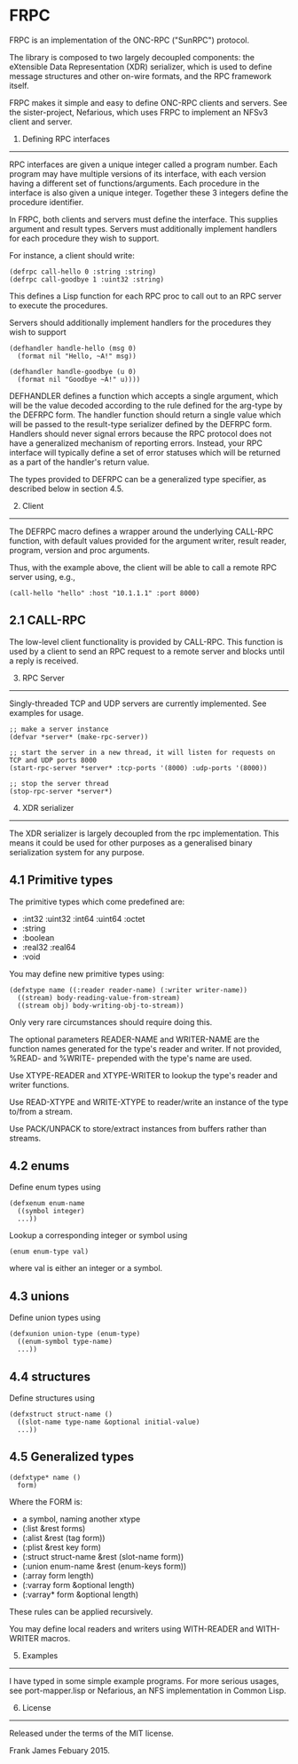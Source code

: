 # FRPC
FRPC is an implementation of the ONC-RPC ("SunRPC") protocol. 

The library is composed to two largely decoupled components: the eXtensible Data Representation (XDR) serializer,
which is used to define message structures and other on-wire formats, and the RPC framework itself.

FRPC makes it simple and easy to define ONC-RPC clients and servers. See the sister-project, Nefarious, which 
uses FRPC to implement an NFSv3 client and server.

1. Defining RPC interfaces
----------------------------

RPC interfaces are given a unique integer called a program number. Each program may have multiple
versions of its interface, with each version having a different set of functions/arguments. Each procedure
in the interface is also given a unique integer. Together these 3 integers define the procedure identifier.

In FRPC, both clients and servers must define the interface. This supplies argument and result types.
Servers must additionally implement handlers for each procedure they wish to support.

For instance, a client should write:
```
(defrpc call-hello 0 :string :string)
(defrpc call-goodbye 1 :uint32 :string)
```

This defines a Lisp function for each RPC proc to call out to an RPC server to execute the procedures.

Servers should additionally implement handlers for the procedures they wish to support
```
(defhandler handle-hello (msg 0)
  (format nil "Hello, ~A!" msg))

(defhandler handle-goodbye (u 0)
  (format nil "Goodbye ~A!" u))))
```
DEFHANDLER defines a function which accepts a single argument, which will be the value decoded according
to the rule defined for the arg-type by the DEFRPC form. The handler function should return a single value which will be 
passed to the result-type serializer defined by the DEFRPC form. Handlers should never signal errors because 
the RPC protocol does not have a generalized mechanism of reporting errors. Instead, your RPC interface will typically
define a set of error statuses which will be returned as a part of the handler's return value.

The types provided to DEFRPC can be a generalized type specifier, as described below in section 4.5.

2. Client
----------

The DEFRPC macro defines a wrapper around the underlying CALL-RPC function, with default values provided 
for the argument writer, result reader, program, version and proc arguments. 

Thus, with the example above, the client will be able to call a remote RPC server using, e.g., 

```
(call-hello "hello" :host "10.1.1.1" :port 8000)
```

2.1 CALL-RPC
------------

The low-level client functionality is provided by CALL-RPC. This function is used by a client to 
send an RPC request to a remote server and blocks until a reply is received.

3. RPC Server
----------------

Singly-threaded TCP and UDP servers are currently implemented. See examples for usage.

```
;; make a server instance
(defvar *server* (make-rpc-server))

;; start the server in a new thread, it will listen for requests on TCP and UDP ports 8000
(start-rpc-server *server* :tcp-ports '(8000) :udp-ports '(8000))

;; stop the server thread
(stop-rpc-server *server*)
```

4. XDR serializer
----------------

The XDR serializer is largely decoupled from the rpc implementation. This means it 
could be used for other purposes as a generalised binary serialization system for any purpose.

4.1 Primitive types
----------------------

The primitive types which come predefined are:
* :int32 :uint32 :int64 :uint64 :octet
* :string
* :boolean
* :real32 :real64
* :void

You may define new primitive types using:
```
(defxtype name ((:reader reader-name) (:writer writer-name))
  ((stream) body-reading-value-from-stream)
  ((stream obj) body-writing-obj-to-stream))
```
Only very rare circumstances should require doing this.

The optional parameters READER-NAME and WRITER-NAME are the function names
generated for the type's reader and writer. If not provided, %READ- and %WRITE- 
prepended with the type's name are used.

Use XTYPE-READER and XTYPE-WRITER to lookup the type's reader
and writer functions.

Use READ-XTYPE and WRITE-XTYPE to reader/write an instance of 
the type to/from a stream.

Use PACK/UNPACK to store/extract instances from buffers rather than streams.

4.2 enums
------------

Define enum types using
```
(defxenum enum-name
  ((symbol integer)
  ...))
```

Lookup a corresponding integer or symbol using
```
(enum enum-type val)
```
where val is either an integer or a symbol.

4.3 unions
-----------

Define union types using
```
(defxunion union-type (enum-type)
  ((enum-symbol type-name)
  ...))
```

4.4 structures
----------------

Define structures using

```
(defxstruct struct-name ()
  ((slot-name type-name &optional initial-value)
  ...))
```

4.5 Generalized types
------------------------

```
(defxtype* name ()
  form)
```

Where the FORM is:
* a symbol, naming another xtype
* (:list &rest forms) 
* (:alist &rest (tag form))
* (:plist &rest key form)
* (:struct struct-name &rest (slot-name form))
* (:union enum-name &rest (enum-keys form))
* (:array form length) 
* (:varray form &optional length) 
* (:varray* form &optional length)

These rules can be applied recursively. 

You may define local readers and writers using WITH-READER and WITH-WRITER macros.

5. Examples
-------------

I have typed in some simple example programs. 
For more serious usages, see port-mapper.lisp or Nefarious, an NFS implementation in Common Lisp.

6. License
------------

Released under the terms of the MIT license.

Frank James 
Febuary 2015.

